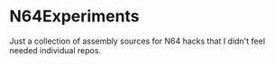 N64Experiments
==============

Just a collection of assembly sources for N64 hacks that I didn't feel needed individual repos.
